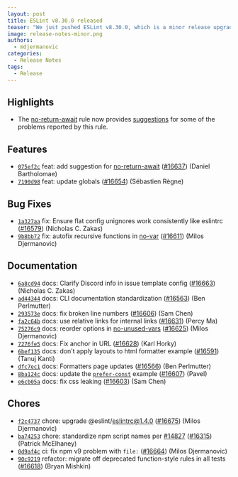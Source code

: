 ```yaml
---
layout: post
title: ESLint v8.30.0 released
teaser: "We just pushed ESLint v8.30.0, which is a minor release upgrade of ESLint. This release adds some new features and fixes several bugs found in the previous release."
image: release-notes-minor.png
authors:
  - mdjermanovic
categories:
  - Release Notes
tags:
  - Release
---
```



## Highlights

* The [no-return-await](/docs/latest/rules/no-return-await) rule now provides [suggestions](/docs/latest/developer-guide/working-with-rules#providing-suggestions) for some of the problems reported by this rule.






## Features


* [`075ef2c`](https://github.com/eslint/eslint/commit/075ef2cf315e75b51b671c40ce9a97c66b2e4b50) feat: add suggestion for [no-return-await](/docs/rules/no-return-await) ([#16637](https://github.com/eslint/eslint/issues/16637)) (Daniel Bartholomae)
* [`7190d98`](https://github.com/eslint/eslint/commit/7190d98ff40023f24b0c6a98319ae8a82c99ff5b) feat: update globals ([#16654](https://github.com/eslint/eslint/issues/16654)) (Sébastien Règne)






## Bug Fixes


* [`1a327aa`](https://github.com/eslint/eslint/commit/1a327aae57f1b68c96b27cc1bd57f8198d5a3a7c) fix: Ensure flat config unignores work consistently like eslintrc ([#16579](https://github.com/eslint/eslint/issues/16579)) (Nicholas C. Zakas)
* [`9b8bb72`](https://github.com/eslint/eslint/commit/9b8bb72c49a453086954b06a5d7dd390731b1975) fix: autofix recursive functions in [no-var](/docs/rules/no-var) ([#16611](https://github.com/eslint/eslint/issues/16611)) (Milos Djermanovic)




## Documentation


* [`6a8cd94`](https://github.com/eslint/eslint/commit/6a8cd94ed08983c70ca7d72dc6e360770a743405) docs: Clarify Discord info in issue template config ([#16663](https://github.com/eslint/eslint/issues/16663)) (Nicholas C. Zakas)
* [`ad44344`](https://github.com/eslint/eslint/commit/ad44344ef6fdeac7217eb83bc54a230382c0da5e) docs: CLI documentation standardization ([#16563](https://github.com/eslint/eslint/issues/16563)) (Ben Perlmutter)
* [`293573e`](https://github.com/eslint/eslint/commit/293573eb530d161d2a5b01efd9d3de49dadea022) docs: fix broken line numbers ([#16606](https://github.com/eslint/eslint/issues/16606)) (Sam Chen)
* [`fa2c64b`](https://github.com/eslint/eslint/commit/fa2c64be10d5854fb586c20957737d7d2da1975a) docs: use relative links for internal links ([#16631](https://github.com/eslint/eslint/issues/16631)) (Percy Ma)
* [`75276c9`](https://github.com/eslint/eslint/commit/75276c9bc7c4bc013fc6bdf277353c979934d73b) docs: reorder options in [no-unused-vars](/docs/rules/no-unused-vars) ([#16625](https://github.com/eslint/eslint/issues/16625)) (Milos Djermanovic)
* [`7276fe5`](https://github.com/eslint/eslint/commit/7276fe5776f03fb90e575ed63a9b1a6766993e42) docs: Fix anchor in URL ([#16628](https://github.com/eslint/eslint/issues/16628)) (Karl Horky)
* [`6bef135`](https://github.com/eslint/eslint/commit/6bef1350e692c818c55c6d2074c12506e98cdf4f) docs: don't apply layouts to html formatter example ([#16591](https://github.com/eslint/eslint/issues/16591)) (Tanuj Kanti)
* [`dfc7ec1`](https://github.com/eslint/eslint/commit/dfc7ec11b11b56daaa10e8e6d08c5cddfc8c2c59) docs: Formatters page updates ([#16566](https://github.com/eslint/eslint/issues/16566)) (Ben Perlmutter)
* [`8ba124c`](https://github.com/eslint/eslint/commit/8ba124cfd8aaf01d14ccbcb1654798624948fb0a) docs: update the [`prefer-const`](/docs/rules/prefer-const) example ([#16607](https://github.com/eslint/eslint/issues/16607)) (Pavel)
* [`e6cb05a`](https://github.com/eslint/eslint/commit/e6cb05aa35bafb9e88f161ad1fa6b01942a7c13c) docs: fix css leaking ([#16603](https://github.com/eslint/eslint/issues/16603)) (Sam Chen)








## Chores


* [`f2c4737`](https://github.com/eslint/eslint/commit/f2c47372420f050ad8f2300271345de1c1232635) chore: upgrade @eslint/eslintrc@1.4.0 ([#16675](https://github.com/eslint/eslint/issues/16675)) (Milos Djermanovic)
* [`ba74253`](https://github.com/eslint/eslint/commit/ba74253e8bd63e9e163bbee0540031be77e39253) chore: standardize npm script names per [#14827](https://github.com/eslint/eslint/issues/14827) ([#16315](https://github.com/eslint/eslint/issues/16315)) (Patrick McElhaney)
* [`0d9af4c`](https://github.com/eslint/eslint/commit/0d9af4c5674809be993439c766dcd9d7f65fcec9) ci: fix npm v9 problem with `file:` ([#16664](https://github.com/eslint/eslint/issues/16664)) (Milos Djermanovic)
* [`90c9219`](https://github.com/eslint/eslint/commit/90c9219181e0aadcae7224602d2988186d457113) refactor: migrate off deprecated function-style rules in all tests ([#16618](https://github.com/eslint/eslint/issues/16618)) (Bryan Mishkin)


